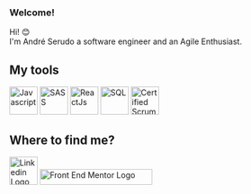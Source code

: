 
### Welcome!

Hi! :blush: <br>
I'm André Serudo a software engineer and an Agile Enthusiast.


## My tools
<div>
<img src="https://upload.wikimedia.org/wikipedia/commons/thumb/9/99/Unofficial_JavaScript_logo_2.svg/1200px-Unofficial_JavaScript_logo_2.svg.png" alt="Javascript" width=50 height=50 title="Javascript" />
<img src="https://sass-lang.com/assets/img/logos/logo-b6e1ef6e.svg" width=50 height=50 title="SASS"/>
<img src="https://external-content.duckduckgo.com/iu/?u=https://cdn.freebiesupply.com/logos/large/2x/react-1-logo-png-transparent.png&f=1&nofb=1" width=50 height=50 title="ReactJs"/>
<img src="https://thumbs.dreamstime.com/b/%C3%ADcone-logo-design-ui-ou-ux-app-do-base-de-dados-do-sql-96841969.jpg" width=50 height=50 title="SQL"/>
<img src="https://bcert.me/bc/html/img/badges/generated/badge-7227.png" width=50 height=50 title="Certified Scrum Master" />
</div>

## Where to find me?

<div>
   <img src="https://pngimg.com/uploads/linkedIn/linkedIn_PNG38.png" alt="Linkedin Logo" width=50 height=50 title="My Linkedin Profile" />
   <img src="https://www.frontendmentor.io/static/images/logo-desktop.svg" alt="Front End Mentor Logo" width=200 height=28 title="My FrontEnd Mentor Profile"/>
</div>


